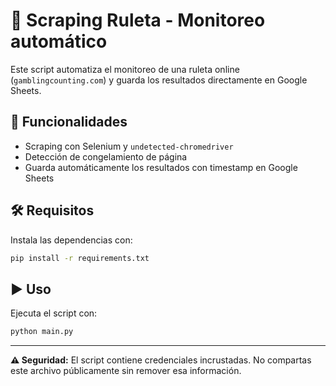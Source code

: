 # 🎰 Scraping Ruleta - Monitoreo automático

Este script automatiza el monitoreo de una ruleta online (`gamblingcounting.com`) y guarda los resultados directamente en Google Sheets.

## 🚀 Funcionalidades
- Scraping con Selenium y `undetected-chromedriver`
- Detección de congelamiento de página
- Guarda automáticamente los resultados con timestamp en Google Sheets

## 🛠 Requisitos

Instala las dependencias con:

```bash
pip install -r requirements.txt
```

## ▶️ Uso

Ejecuta el script con:

```bash
python main.py
```

---

**⚠️ Seguridad:** El script contiene credenciales incrustadas. No compartas este archivo públicamente sin remover esa información.
